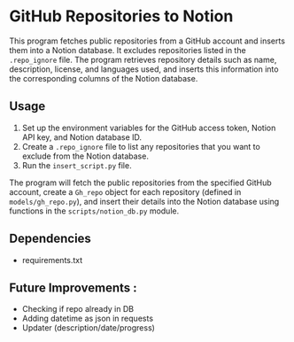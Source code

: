 # GitHub Repositories to Notion

This program fetches public repositories from a GitHub account and inserts them into a Notion database. It excludes repositories listed in the `.repo_ignore` file. The program retrieves repository details such as name, description, license, and languages used, and inserts this information into the corresponding columns of the Notion database.

## Usage

1. Set up the environment variables for the GitHub access token, Notion API key, and Notion database ID.
2. Create a `.repo_ignore` file to list any repositories that you want to exclude from the Notion database.
3. Run the `insert_script.py` file.

The program will fetch the public repositories from the specified GitHub account, create a `Gh_repo` object for each repository (defined in `models/gh_repo.py`), and insert their details into the Notion database using functions in the `scripts/notion_db.py` module.

## Dependencies

- requirements.txt


## Future Improvements :
- Checking if repo already in DB
- Adding datetime as json in requests
- Updater (description/date/progress)
